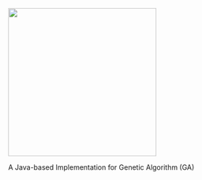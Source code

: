 
<img src="https://user-images.githubusercontent.com/114015/178030128-22439793-5f99-4918-8d13-22dd5914e026.jpeg" width="300px" />


A Java-based Implementation for Genetic Algorithm (GA)

